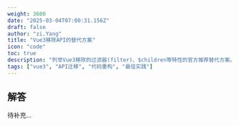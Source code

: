 ```yaml
---
weight: 3600
date: "2025-03-04T07:00:31.156Z"
draft: false
author: "zi.Yang"
title: "Vue3移除API的替代方案"
icon: "code"
toc: true
description: "列举Vue3移除的过滤器(filter)、$children等特性的官方推荐替代方案。为何事件总线模式被建议改用provide/inject或Vuex/Pinia替代？"
tags: ["vue3", "API迁移", "代码重构", "最佳实践"]
---
```


## 解答

待补充...
